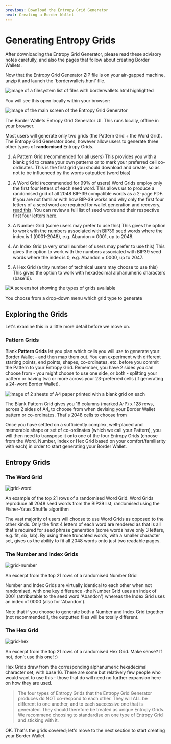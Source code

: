 ```yaml
---
previous: Download the Entropy Grid Generator
next: Creating a Border Wallet
---
```


# Generating Entropy Grids

After downloading the Entropy Grid Generator, please read these advisory notes carefully, and also the pages that follow about creating Border Wallets.

Now that the Entropy Grid Generator ZIP file is on your air-gapped machine, unzip it and launch the 'borderwallets.html' file.

![image of a filesystem list of files with borderwallets.html highlighted](/bw_docs_html_file_highlighted.png)

You will see this open locally within your browser:

![image of the main screen of the Entropy Grid Generator](/bw_docs_egg_screenshot.png)

<caption>The Border Wallets Entropy Grid Generator UI. This runs locally, offline in your browser.</caption>

Most users will generate only two grids (the Pattern Grid + the Word Grid). The Entropy Grid Generator does, however allow users to generate three other types of **randomised** Entropy Grids.

1. A Pattern Grid (recommended for all users)
This provides you with a blank grid to create your own patterns or to mark your preferred cell co-ordinates. This is the first grid you should download and create, so as not to be influenced by the words outputted (word bias)

2. A Word Grid (recommended for 99% of users)
Word Grids employ only the first four letters of each seed word. This allows us to produce a randomised grid of all 2048 BIP-39 compatible words as a 2-page PDF. If you are not familiar with how BIP-39 works and why only the first four letters of a seed word are required for wallet generation and recovery, [read this](https://www.blockplate.com/pages/first-4-letters-of-a-bip39-mnemonic-seed-phrase). You can review a full list of seed words and their respective first four letters [here](https://mtc-2.gitbook.io/borderwallets.com/bip39-seed-words).

3. A Number Grid (some users may prefer to use this)
This gives the option to work with the numbers associated with BIP39 seed words where the index is 1 (0001-2048), e.g. Abandon = 0001, up to 2048.

4. An Index Grid (a very small number of users may prefer to use this)
This gives the option to work with the numbers associated with BIP39 seed words where the index is 0, e.g. Abandon = 0000, up to 2047.

5. A Hex Grid (a tiny number of technical users may choose to use this)
This gives the option to work with hexadecimal alphanumeric characters (base16).

![A screenshot showing the types of grids available](/bw_docs_blank_grid_select.png)

<caption>You choose from a drop-down menu which grid type to generate</caption>

## Exploring the Grids

Let's examine this in a little more detail before we move on.

### Pattern Grids

Blank **Pattern Grids** let you plan which cells you will use to generate your Border Wallet - and then map them out. You can experiment with different starting points, end points, shapes, co-ordinates, etc. before you commit the Pattern to your Entropy Grid. Remember, you have 2 sides you can choose from - you might choose to use one side, or both - splitting your pattern or having two or more across your 23-preferred cells (if generating a 24-word Border Wallet).

![image of 2 sheets of A4 paper printed with a blank grid on each](/bw_docs_two_blank_grids.png)

<caption>The Blank Pattern Grid gives you 16 columns (marked A-P) x 128 rows, across 2 sides of A4, to choose from when devising your Border Wallet pattern or co-ordinates. That's 2048 cells to choose from</caption>

Once you have settled on a sufficiently complex, well-placed and memorable shape or set of co-ordinates (which we call your Pattern), you will then need to transpose it onto one of the four Entropy Grids (choose from the Word, Number, Index or Hex Grid based on your comfort/familiarity with each) in order to start generating your Border Wallet.

## Entropy Grids

### The Word Grid

![grid-word](/grid-word.png)
<caption>An example of the top 21 rows of a randomised Word Grid. Word Grids reproduce all 2048 seed words from the BIP39 list, randomised using the Fisher-Yates Shuffle algorithm</caption>

The vast majority of users will choose to use Word Grids as opposed to the other kinds. Only the first 4 letters of each word are rendered as that is all that's required for seed phrase generation (some words have only 3 letters, e.g. fit, six, lab). By using these truncated words, with a smaller character set, gives us the ability to fit all 2048 words onto just two readable pages.

### The Number and Index Grids

![grid-number](/grid-number.png)
<caption>An excerpt from the top 21 rows of a randomised Number Grid</caption>

Number and Index Grids are virtually identical to each other when not randomised, with one key difference -the Number Grid uses an index of 0001 (attributable to the seed word 'Abandon') whereas the Index Grid uses an index of 0000 (also for 'Abandon').

Note that if you choose to generate both a Number and Index Grid together (not recommended!), the outputted files will be totally different.

### The Hex Grid

![grid-hex](/grid-hex.png)
<caption>An excerpt from the top 21 rows of a randomised Hex Grid. Make sense? If not, don't use this one! :)</caption>

Hex Grids draw from the corresponding alphanumeric hexadecimal character set, with base 16. There are some but relatively few people who would want to use this - those that do will need no further expansion here on how they are used.

> The four types of Entropy Grids that the Entropy Grid Generator produces do NOT co-respond to each other. They will ALL be different to one another, and to each successive one that is generated. They should therefore be treated as unique Entropy Grids. We recommend choosing to standardise on one type of Entropy Grid and sticking with it.

OK. That's the grids covered; let's move to the next section to start creating your Border Wallet.
